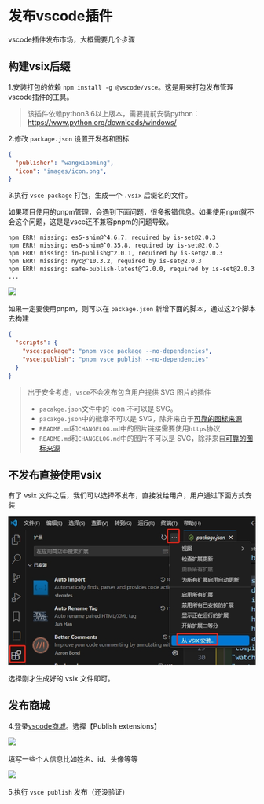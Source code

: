 # 发布vscode插件

vscode插件发布市场，大概需要几个步骤

## 构建vsix后缀

1.安装打包的依赖 `npm install -g @vscode/vsce`。这是用来打包发布管理vscode插件的工具。

> 该插件依赖python3.6以上版本，需要提前安装python：https://www.python.org/downloads/windows/

2.修改 `package.json` 设置开发者和图标

```json
{
  "publisher": "wangxiaoming",
  "icon": "images/icon.png",
}
```

3.执行 `vsce package` 打包，生成一个 `.vsix` 后缀名的文件。

如果项目使用的pnpm管理，会遇到下面问题，很多报错信息。如果使用npm就不会这个问题，这是是vsce还不兼容pnpm的问题导致。

```text
npm ERR! missing: es5-shim@^4.6.7, required by is-set@2.0.3
npm ERR! missing: es6-shim@^0.35.8, required by is-set@2.0.3
npm ERR! missing: in-publish@^2.0.1, required by is-set@2.0.3
npm ERR! missing: nyc@^10.3.2, required by is-set@2.0.3
npm ERR! missing: safe-publish-latest@^2.0.0, required by is-set@2.0.3
...
```

![](E:\gitee\note\articles\前端相关\06-vscode插件\img\public-3.png)

如果一定要使用pnpm，则可以在 `package.json` 新增下面的脚本，通过这2个脚本去构建

```json
{
  "scripts": {
    "vsce:package": "pnpm vsce package --no-dependencies",
    "vsce:publish": "pnpm vsce publish --no-dependencies"
  }
}
```



> 出于安全考虑，`vsce`不会发布包含用户提供 SVG 图片的插件
>
> - `pacakge.json`文件中的 icon 不可以是 SVG。
> - `pacakge.json`中的徽章不可以是 SVG，除非来自于[可靠的图标来源](https://rackar.github.io/vscode-ext-doccn/extensibility-reference/extension-manifest.html#使用认证过的标志)
> - `README.md`和`CHANGELOG.md`中的图片链接需要使用`https`协议
> - `README.md`和`CHANGELOG.md`中的图片不可以是 SVG，除非来自[可靠的图标来源](https://rackar.github.io/vscode-ext-doccn/extensibility-reference/extension-manifest.html#使用认证过的标志)

## 不发布直接使用vsix

有了 vsix 文件之后，我们可以选择不发布，直接发给用户，用户通过下面方式安装

![](./img/install-1.png)

选择刚才生成好的 vsix 文件即可。

## 发布商城

4.登录[vscode商城](https://marketplace.visualstudio.com/)。选择【Publish extensions】

![](E:\gitee\note\articles\前端相关\06-vscode插件\img\public-1.png)

填写一些个人信息比如姓名、id、头像等等

![](E:\gitee\note\articles\前端相关\06-vscode插件\img\public-2.png)

5.执行 `vsce publish` 发布（还没验证）